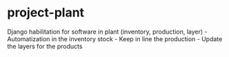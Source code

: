 # project-plant
Django habilitation for software in plant (inventory, production, layer)
    - Automatization in the inventory stock
    - Keep in line the production
    - Update the layers for the products

